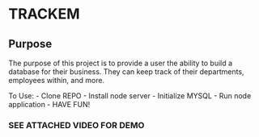 # TRACKEM 

## Purpose
The purpose of this project is to provide a user the ability to build a database for their business. They can keep track of their departments, employees within, and more. 

To Use: 
    - Clone REPO
    - Install node server
    - Initialize MYSQL
    - Run node application 
    - HAVE FUN! 

### SEE ATTACHED VIDEO FOR DEMO
